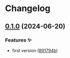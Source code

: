 # Changelog

## [0.1.0](https://github.com/hbstack/swagger-ui/compare/v0.0.1...v0.1.0) (2024-06-20)


### Features ✨

* first version ([891794b](https://github.com/hbstack/swagger-ui/commit/891794b2561b98a8376021d4fdfd598c2220569f))
